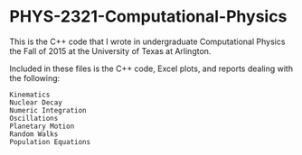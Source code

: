 # PHYS-2321-Computational-Physics

This is the C++ code that I wrote in undergraduate Computational Physics the Fall of 2015 at the University of Texas at Arlington.

Included in these files is the C++ code, Excel plots, and reports dealing with the following:
    
    Kinematics
    Nuclear Decay
    Numeric Integration
    Oscillations
    Planetary Motion
    Random Walks
    Population Equations
